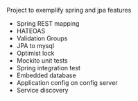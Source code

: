 Project to exemplify spring and jpa features
<ul>
<li>Spring REST mapping</li>
<li>HATEOAS</li>
<li>Validation Groups</li>
<li>JPA to mysql</li>
<li>Optimist lock</li>
<li>Mockito unit tests</li>
<li>Spring integration test</li>
<li>Embedded database</li>
<li>Application config on config server</li>
<li>Service discovery</li>
</ul>
